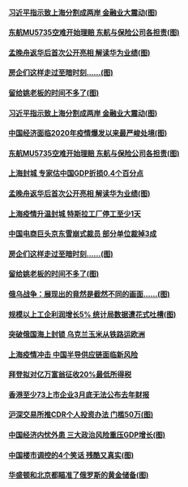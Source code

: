 #### [习近平指示致上海分割成两岸 金融业大震动(图)](../pages/p5/1001879.md?t=03290305) 
#### [东航MU5735空难开始理赔 东航与保险公司各担责(图)](../pages/p5/1001871.md?t=03290305) 
#### [孟晚舟返华后首次公开亮相 解读华为业绩(图)](../pages/p5/1001865.md?t=03290305) 
#### [房企们这样走过至暗时刻……(图)](../pages/p5/1001822.md?t=03290305) 
#### [留给姚老板的时间不多了(图)](../pages/p5/1001824.md?t=03290305) 
#### [习近平指示致上海分割成两岸 金融业大震动(图)](../pages/p5/1001879.md?t=03290305) 
#### [中国经济面临2020年疫情爆发以来最严峻处境(图)](../pages/p5/1001872.md?t=03290305) 
#### [东航MU5735空难开始理赔 东航与保险公司各担责(图)](../pages/p5/1001871.md?t=03290305) 
#### [上海封城 专家估中国GDP折损0.4个百分点](../pages/p5/1001867.md?t=03290305) 
#### [孟晚舟返华后首次公开亮相 解读华为业绩(图)](../pages/p5/1001865.md?t=03290305) 
#### [上海疫情升温封城 特斯拉工厂停工至少1天](../pages/p5/1001838.md?t=03290305) 
#### [中国电商巨头京东雪崩式裁员 部分单位裁掉3成](../pages/p5/1001837.md?t=03290305) 
#### [房企们这样走过至暗时刻……(图)](../pages/p5/1001822.md?t=03290305) 
#### [留给姚老板的时间不多了(图)](../pages/p5/1001824.md?t=03290305) 
#### [俄乌战争：展现出的竟然是截然不同的画面……(图)](../pages/p5/1001820.md?t=03290305) 
#### [规模以上工企利润增长5% 统计局数据遭花式吐槽(图)](../pages/p5/1001807.md?t=03290305) 
#### [突破俄国海上封锁 乌克兰玉米从铁路运欧洲](../pages/p5/1001800.md?t=03290305) 
#### [上海疫情冲击 中国半导供应链面临新风险](../pages/p5/1001798.md?t=03290305) 
#### [拜登拟对亿万富翁征收20%最低所得税](../pages/p5/1001796.md?t=03290305) 
#### [香港至少73上市企业3月底无法公布去年财报](../pages/p5/1001795.md?t=03290305) 
#### [沪深交易所推CDR个人投资办法 门槛50万(图)](../pages/p5/1001755.md?t=03290305) 
#### [中国经济内忧外患 三大政治风险重压GDP增长(图)](../pages/p5/1001734.md?t=03290305) 
#### [中国楼市调控的4个笑话 残酷又真实(图)](../pages/p5/1001733.md?t=03290305) 
#### [华盛顿和北京都瞄准了俄罗斯的黄金储备(图)](../pages/p5/1001729.md?t=03290305) 
